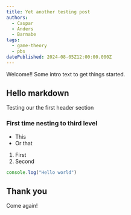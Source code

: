 ```yaml
---
title: Yet another testing post
authors:
  - Caspar
  - Anders
  - Barnabe
tags:
  - game-theory
  - pbs
datePublished: 2024-08-05Z12:00:00.000Z
---
```


Welcome!! Some intro text to get things started.

## Hello markdown

Testing our the first header section

### First time nesting to third level

- This
- Or that

1. First
2. Second

```ts
console.log("Hello world")
```

## Thank you

Come again!
